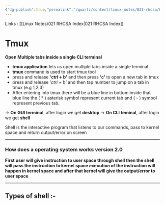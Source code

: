 ```yaml
---
{"dg-publish":true,"permalink":"/quartz/content/linux-notes/021-rhcsa/021-1-fundamentals-of-computer/021-1-11-basic-linux-terms-2/","noteIcon":"","created":"2023-10-14T22:10:59.488+05:30","updated":"2023-10-14T17:28:58.714+05:30"}
---
```


Links : [[Linux Notes/021 RHCSA Index\|021 RHCSA Index]]

# Tmux

**Open Multiple tabs inside a single CLI terminal**
- **tmux application** lets us open multiple tabs inside a single terminal
- **tmux** command is used to start tmux tool
- press and release **'ctrl + b'** and then press  **'c'** to open a new tab in tmux
- press and release *'ctrl + b'* and then tap number to jump on a tab in tmux (e.g 1,2,3)
- After entering into tmux there will be a blue line in bottom inside that blue line the ( * ) asterisk symbol represent current tab and ( - ) symbol represent previous tab.


&rarr; **On GUI terminal**, after login we get **desktop**
&rarr; **On CLI teminal**, after login we get **shell**

Shell is the interactive program that listens to our commands, pass to kernel space and return output/error on screen

---
### How does a operating system works version 2.0
**First user will give instruction to user space through shell then the shell will pass the instruction to kernel space execution of the instruction will happen in kernel space and after that kernel will give the output/error to user space**

---
## Types of shell :-

<style> .container {font-family: sans-serif; text-align: center;} .button-wrapper button {z-index: 1;height: 40px; width: 100px; margin: 10px;padding: 5px;} .excalidraw .App-menu_top .buttonList { display: flex;} .excalidraw-wrapper { height: 800px; margin: 50px; position: relative;} :root[dir="ltr"] .excalidraw .layer-ui__wrapper .zen-mode-transition.App-menu_bottom--transition-left {transform: none;} </style><script src="https://cdn.jsdelivr.net/npm/react@17/umd/react.production.min.js"></script><script src="https://cdn.jsdelivr.net/npm/react-dom@17/umd/react-dom.production.min.js"></script><script type="text/javascript" src="https://cdn.jsdelivr.net/npm/@excalidraw/excalidraw@0/dist/excalidraw.production.min.js"></script><div id="Basic_Linux_Terms_2excalidraw.md1"></div><script>(function(){const InitialData={"type":"excalidraw","version":2,"source":"https://github.com/zsviczian/obsidian-excalidraw-plugin/releases/tag/1.9.19","elements":[{"type":"text","version":42,"versionNonce":1780438566,"isDeleted":false,"id":"cCXK4XBG","fillStyle":"hachure","strokeWidth":1,"strokeStyle":"solid","roughness":1,"opacity":100,"angle":0,"x":-141.875,"y":-162.16146850585938,"strokeColor":"#f08c00","backgroundColor":"transparent","width":44.239959716796875,"height":100,"seed":337990202,"groupIds":[],"frameId":null,"roundness":null,"boundElements":[],"updated":1694861827209,"link":null,"locked":false,"fontSize":20,"fontFamily":1,"text":"\nksh\nsh\nbash","rawText":"\nksh\nsh\nbash","textAlign":"left","verticalAlign":"top","containerId":null,"originalText":"\nksh\nsh\nbash","lineHeight":1.25,"baseline":92},{"type":"text","version":15,"versionNonce":1372852218,"isDeleted":false,"id":"0shq1efF","fillStyle":"hachure","strokeWidth":1,"strokeStyle":"solid","roughness":1,"opacity":100,"angle":0,"x":-143.875,"y":-40.828125,"strokeColor":"#f08c00","backgroundColor":"transparent","width":44.239959716796875,"height":75,"seed":1854962170,"groupIds":[],"frameId":null,"roundness":null,"boundElements":[],"updated":1694861831833,"link":null,"locked":false,"fontSize":20,"fontFamily":1,"text":"bash\ntcsh\nzsh","rawText":"bash\ntcsh\nzsh","textAlign":"left","verticalAlign":"top","containerId":null,"originalText":"bash\ntcsh\nzsh","lineHeight":1.25,"baseline":67},{"type":"freedraw","version":95,"versionNonce":702950630,"isDeleted":false,"id":"9O5VYhuJzH_DvC8KHdl_Z","fillStyle":"hachure","strokeWidth":0.5,"strokeStyle":"solid","roughness":1,"opacity":100,"angle":0,"x":-94.5416259765625,"y":-134.82810974121094,"strokeColor":"#1e1e1e","backgroundColor":"transparent","width":23.33331298828125,"height":65.33332824707031,"seed":1171589990,"groupIds":[],"frameId":null,"roundness":null,"boundElements":[],"updated":1694861512962,"link":null,"locked":false,"points":[[0,0],[0.66668701171875,0],[2,0.6666717529296875],[3.33331298828125,1.3333282470703125],[6,4],[8,4.6666717529296875],[8.66668701171875,6],[9.33331298828125,7.3333282470703125],[9.33331298828125,8.666671752929688],[10,11.333328247070312],[10,12],[10,14.666671752929688],[10,16],[10,17.333328247070312],[10,20.666671752929688],[10,22],[10,24.666671752929688],[10,25.333328247070312],[10,26.666671752929688],[10,28],[10,29.333328247070312],[10,30.666671752929688],[11.33331298828125,31.333328247070312],[13.33331298828125,33.33332824707031],[15.33331298828125,34],[17.33331298828125,34.66667175292969],[18.66668701171875,34.66667175292969],[20.66668701171875,34.66667175292969],[21.33331298828125,34.66667175292969],[22,34.66667175292969],[22.66668701171875,33.33332824707031],[23.33331298828125,32.66667175292969],[23.33331298828125,32],[22.66668701171875,32],[22.66668701171875,32.66667175292969],[22.66668701171875,33.33332824707031],[22.66668701171875,35.33332824707031],[22.66668701171875,36.66667175292969],[22.66668701171875,38.00001525878906],[22.66668701171875,38.66667175292969],[22.66668701171875,40.00001525878906],[22.66668701171875,42.00001525878906],[22.66668701171875,44.00001525878906],[22.66668701171875,46.00001525878906],[22.66668701171875,47.33332824707031],[22.66668701171875,48.66667175292969],[22.66668701171875,50.00001525878906],[22.66668701171875,51.33332824707031],[22.66668701171875,52.00001525878906],[22.66668701171875,52.66667175292969],[22.66668701171875,54.00001525878906],[21.33331298828125,55.33332824707031],[20.66668701171875,57.33332824707031],[20,58.00001525878906],[19.33331298828125,60.00001525878906],[18,60.66667175292969],[17.33331298828125,61.33332824707031],[17.33331298828125,62.66667175292969],[16.66668701171875,63.33332824707031],[15.33331298828125,64.00001525878906],[14.66668701171875,64.00001525878906],[14,64.66667175292969],[12.66668701171875,64.66667175292969],[11.33331298828125,65.33332824707031],[11.33331298828125,65.33332824707031]],"lastCommittedPoint":null,"simulatePressure":true,"pressures":[]},{"type":"freedraw","version":91,"versionNonce":1824739130,"isDeleted":false,"id":"LzmdMSm3GnYjuQVF8Q89H","fillStyle":"hachure","strokeWidth":0.5,"strokeStyle":"solid","roughness":1,"opacity":100,"angle":0,"x":-87.87503051757812,"y":-32.494789123535156,"strokeColor":"#1e1e1e","backgroundColor":"transparent","width":18,"height":60.66667175292969,"seed":1822718394,"groupIds":[],"frameId":null,"roundness":null,"boundElements":[],"updated":1694861519827,"link":null,"locked":false,"points":[[0,0],[0.5143018574758104,0],[1.542858488122984,0.6190524421010072],[2.5714151187701577,1.2380907153241654],[4.628575464368952,3.7142863148503453],[6.171433952491936,4.333338756951353],[6.685735809967746,5.571429472275518],[7.19999058313911,6.809520187599683],[7.19999058313911,8.047625071801697],[7.714292440614921,10.523806502450029],[7.714292440614921,11.142858944551037],[7.714292440614921,13.619054544077215],[7.714292440614921,14.857145259401381],[7.714292440614921,16.095235974725547],[7.714292440614921,19.190484016352734],[7.714292440614921,20.4285747316769],[7.714292440614921,22.90477033120308],[7.714292440614921,23.523808604426236],[7.714292440614921,24.761913488628252],[7.714292440614921,26.000004203952418],[7.714292440614921,27.238094919276584],[7.714292440614921,28.476199803478597],[8.742849071262095,29.095238076701754],[10.285707559385079,30.95238123412693],[11.828566047508062,31.571433676227937],[13.371424535631046,32.19048611832894],[14.400028250582666,32.19048611832894],[15.942886738705651,32.19048611832894],[16.457141511877015,32.19048611832894],[16.971443369352826,32.19048611832894],[17.485745226828634,30.95238123412693],[18,30.33334296090377],[18,29.714290518802763],[17.485745226828634,29.714290518802763],[17.485745226828634,30.33334296090377],[17.485745226828634,30.95238123412693],[17.485745226828634,32.8095243915521],[17.485745226828634,34.04762927575411],[17.485745226828634,35.28573415995613],[17.485745226828634,35.90477243317929],[17.485745226828634,37.142877317381306],[17.485745226828634,39.000020474806476],[17.485745226828634,40.85716363223165],[17.485745226828634,42.71430678965682],[17.485745226828634,43.95238333610314],[17.485745226828634,45.19048822030515],[17.485745226828634,46.428593104507165],[17.485745226828634,47.66666965095348],[17.485745226828634,48.285736261932335],[17.485745226828634,48.9047745351555],[17.485745226828634,50.14287941935751],[16.457141511877015,51.38095596580383],[15.942886738705651,53.238099123229],[15.428584881229842,53.857165734207854],[14.914283023754031,55.71430889163303],[13.885726393106857,56.333347164856185],[13.371424535631046,56.95238543807935],[13.371424535631046,58.19049032228136],[12.857169762459684,58.80952859550452],[11.828566047508062,59.42859520648337],[11.3143112743367,59.42859520648337],[10.800009416860888,60.04763347970653],[9.771452786213715,60.04763347970653],[8.742849071262095,60.66667175292969],[8.742849071262095,60.66667175292969]],"lastCommittedPoint":null,"simulatePressure":true,"pressures":[]},{"type":"text","version":24,"versionNonce":1861612602,"isDeleted":false,"id":"cPHdU9kI","fillStyle":"hachure","strokeWidth":0.5,"strokeStyle":"solid","roughness":1,"opacity":100,"angle":0,"x":-62.87506103515625,"y":-108.49481201171875,"strokeColor":"#1971c2","backgroundColor":"transparent","width":133.75987243652344,"height":25,"seed":935010682,"groupIds":[],"frameId":null,"roundness":null,"boundElements":[],"updated":1694861820792,"link":null,"locked":false,"fontSize":20,"fontFamily":1,"text":"Admins Prefer","rawText":"Admins Prefer","textAlign":"left","verticalAlign":"top","containerId":null,"originalText":"Admins Prefer","lineHeight":1.25,"baseline":17},{"type":"text","version":34,"versionNonce":1921812390,"isDeleted":false,"id":"ELRazGjS","fillStyle":"hachure","strokeWidth":0.5,"strokeStyle":"solid","roughness":1,"opacity":100,"angle":0,"x":-66.5416259765625,"y":-8.828125,"strokeColor":"#1971c2","backgroundColor":"transparent","width":176.559814453125,"height":25,"seed":25947514,"groupIds":[],"frameId":null,"roundness":null,"boundElements":[],"updated":1694861823025,"link":null,"locked":false,"fontSize":20,"fontFamily":1,"text":"Developers Prefer","rawText":"Developers Prefer","textAlign":"left","verticalAlign":"top","containerId":null,"originalText":"Developers Prefer","lineHeight":1.25,"baseline":17},{"type":"rectangle","version":100,"versionNonce":712534502,"isDeleted":false,"id":"c4zRl2h1gGr7O8RuWH1ny","fillStyle":"hachure","strokeWidth":0.5,"strokeStyle":"solid","roughness":1,"opacity":100,"angle":0,"x":288.79168701171875,"y":-135.49478149414062,"strokeColor":"#1e1e1e","backgroundColor":"transparent","width":371.3333129882813,"height":199.33334350585938,"seed":1871218682,"groupIds":[],"frameId":null,"roundness":{"type":3},"boundElements":[],"updated":1694861687107,"link":null,"locked":false},{"type":"text","version":262,"versionNonce":1708320422,"isDeleted":false,"id":"rq0VDrfT","fillStyle":"hachure","strokeWidth":0.5,"strokeStyle":"solid","roughness":1,"opacity":100,"angle":0,"x":315.13934060801625,"y":-119.27741938051972,"strokeColor":"#2f9e44","backgroundColor":"transparent","width":328.539794921875,"height":175,"seed":866441190,"groupIds":[],"frameId":null,"roundness":null,"boundElements":[],"updated":1694862162581,"link":null,"locked":false,"fontSize":20,"fontFamily":1,"text":"Local terminals are called tty\ntty1 to tty6\n\nRemote terminal, gnome terminal,\nTmux terminals are called pts\npts/0, pts/1, pts/2, etc... It can\nbe unlimited","rawText":"Local terminals are called tty\ntty1 to tty6\n\nRemote terminal, gnome terminal,\nTmux terminals are called pts\npts/0, pts/1, pts/2, etc... It can\nbe unlimited","textAlign":"left","verticalAlign":"top","containerId":null,"originalText":"Local terminals are called tty\ntty1 to tty6\n\nRemote terminal, gnome terminal,\nTmux terminals are called pts\npts/0, pts/1, pts/2, etc... It can\nbe unlimited","lineHeight":1.25,"baseline":167}],"appState":{"theme":"dark","viewBackgroundColor":"#ffffff","currentItemStrokeColor":"#f08c00","currentItemBackgroundColor":"transparent","currentItemFillStyle":"hachure","currentItemStrokeWidth":0.5,"currentItemStrokeStyle":"solid","currentItemRoughness":1,"currentItemOpacity":100,"currentItemFontFamily":1,"currentItemFontSize":20,"currentItemTextAlign":"left","currentItemStartArrowhead":null,"currentItemEndArrowhead":"arrow","scrollX":172.52717391304344,"scrollY":307.5717793340268,"zoom":{"value":1.1500000000000001},"currentItemRoundness":"round","gridSize":null,"gridColor":{"Bold":"#C9C9C9FF","Regular":"#EDEDEDFF"},"currentStrokeOptions":null,"previousGridSize":null,"frameRendering":{"enabled":true,"clip":true,"name":true,"outline":true}},"files":{}};InitialData.scrollToContent=true;App=()=>{const e=React.useRef(null),t=React.useRef(null),[n,i]=React.useState({width:void 0,height:void 0});return React.useEffect(()=>{i({width:t.current.getBoundingClientRect().width,height:t.current.getBoundingClientRect().height});const e=()=>{i({width:t.current.getBoundingClientRect().width,height:t.current.getBoundingClientRect().height})};return window.addEventListener("resize",e),()=>window.removeEventListener("resize",e)},[t]),React.createElement(React.Fragment,null,React.createElement("div",{className:"excalidraw-wrapper",ref:t},React.createElement(ExcalidrawLib.Excalidraw,{ref:e,width:n.width,height:n.height,initialData:InitialData,viewModeEnabled:!0,zenModeEnabled:!0,gridModeEnabled:!1})))},excalidrawWrapper=document.getElementById("Basic_Linux_Terms_2excalidraw.md1");ReactDOM.render(React.createElement(App),excalidrawWrapper);})();</script>